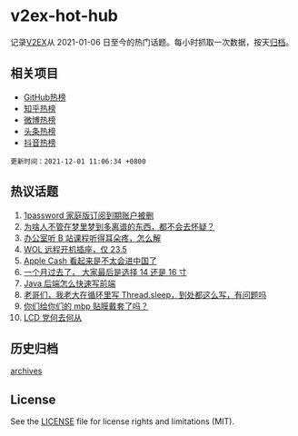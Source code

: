 # v2ex-hot-hub

 记录[V2EX](https://www.v2ex.com/)从 2021-01-06 日至今的热门话题。每小时抓取一次数据，按天[归档](archives)。
 
 ## 相关项目

- [GitHub热榜](https://github.com/snaildev/github-hot-hub)
- [知乎热榜](https://github.com/snaildev/zhihu-hot-hub)
- [微博热榜](https://github.com/snaildev/weibo-hot-hub)
- [头条热榜](https://github.com/snaildev/toutiao-hot-hub)
- [抖音热榜](https://github.com/snaildev/douyin-hot-hub)


 `更新时间：2021-12-01 11:06:34 +0800`

## 热议话题

1. [1password 家庭版订阅到期账户被删](https://www.v2ex.com/t/818989)
1. [为啥人不管在梦里梦到多离谱的东西，都不会去怀疑？](https://www.v2ex.com/t/818999)
1. [办公室听 B 站课程听得耳朵疼，怎么解](https://www.v2ex.com/t/819006)
1. [WOL 远程开机插座，仅 23.5](https://www.v2ex.com/t/819091)
1. [Apple Cash 看起来是不太会进中国了](https://www.v2ex.com/t/819141)
1. [一个月过去了， 大家最后是选择 14 还是 16 寸](https://www.v2ex.com/t/818998)
1. [Java 后端怎么快速写前端](https://www.v2ex.com/t/819081)
1. [老哥们，我老大在循环里写 Thread.sleep，到处都这么写，有问题吗](https://www.v2ex.com/t/819192)
1. [你们给你们的 mbp 贴膜戴套了吗？](https://www.v2ex.com/t/818979)
1. [LCD 党何去何从](https://www.v2ex.com/t/819189)

## 历史归档

[archives](archives)

## License

See the [LICENSE](LICENSE) file for license rights and limitations (MIT).
